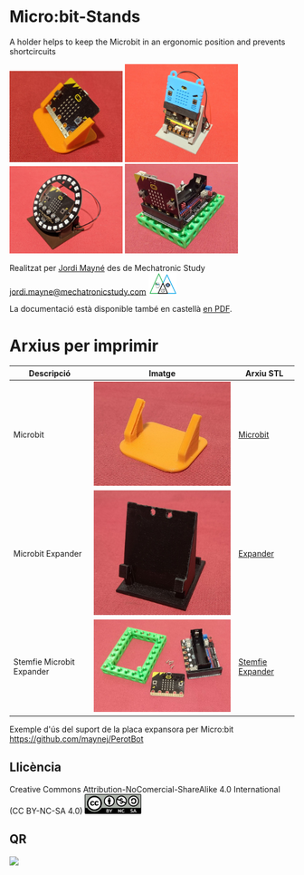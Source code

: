 # Micro:bit-Stands
A holder helps to keep the Microbit in an ergonomic position and prevents shortcircuits  

<img src="Imatges/MicrobitStand.jpg" width="200" /> <img src="Imatges/MicrobitExpanderStand.jpg" width="200" />
<img src="Imatges/MicrobitNeopixelRing.jpg" width="200" /> <img src="Imatges/StemfieMicrobit.png" width="200" />


Realitzat per [Jordi Mayné](https://github.com/maynej) des de Mechatronic Study jordi.mayne@mechatronicstudy.com <img src="Imatges/Logo3senseFons.png" width="50" />

La documentació està disponible també en castellà [en PDF](https://github.com/maynej/Microbit-holders/tree/main/DOC/). 

# Arxius per imprimir 
  
Descripció         | Imatge          | Arxiu STL    
------------- | ------------- | ------------- 
Microbit |![](Imatges/StandMicrobit.jpg) | [Microbit](STL/MicrobitStand.stl)
Microbit Expander |![](Imatges/StandExpansora.png) | [Expander](STL/IO_Expander.stl)
Stemfie Microbit Expander |![](Imatges/SuportMicrobit.jpg) | [Stemfie Expander](STL/MicrobitBaseStemfie.stl)
 
Exemple d'ús del suport de la placa expansora per Micro:bit https://github.com/maynej/PerotBot

## Llicència
Creative Commons Attribution-NoComercial-ShareAlike 4.0 International (CC BY-NC-SA 4.0)  <img src="Imatges/CC.png" width="100" />

## QR
<img src="https://www.codigos-qr.com/qr/php/qr_img.php?d=https%3A%2F%2Fgithub.com%2Fmaynej%2FMicrobit-holders&s=6&e=m"/>
